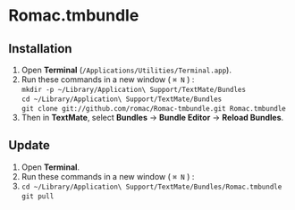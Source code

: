 
Romac.tmbundle
==============

Installation
------------

1. Open **Terminal** (`/Applications/Utilities/Terminal.app`).
2. Run these commands in a new window ( `⌘ N` ) :  
`mkdir -p ~/Library/Application\ Support/TextMate/Bundles`  
`cd ~/Library/Application\ Support/TextMate/Bundles`  
`git clone git://github.com/romac/Romac-tmbundle.git Romac.tmbundle`
3. Then in **TextMate**, select **Bundles** -> **Bundle Editor** -> **Reload Bundles**.

Update
------

1. Open **Terminal**.
2. Run these commands in a new window ( `⌘ N` ) : 
3. `cd ~/Library/Application\ Support/TextMate/Bundles/Romac.tmbundle`  
`git pull`
  